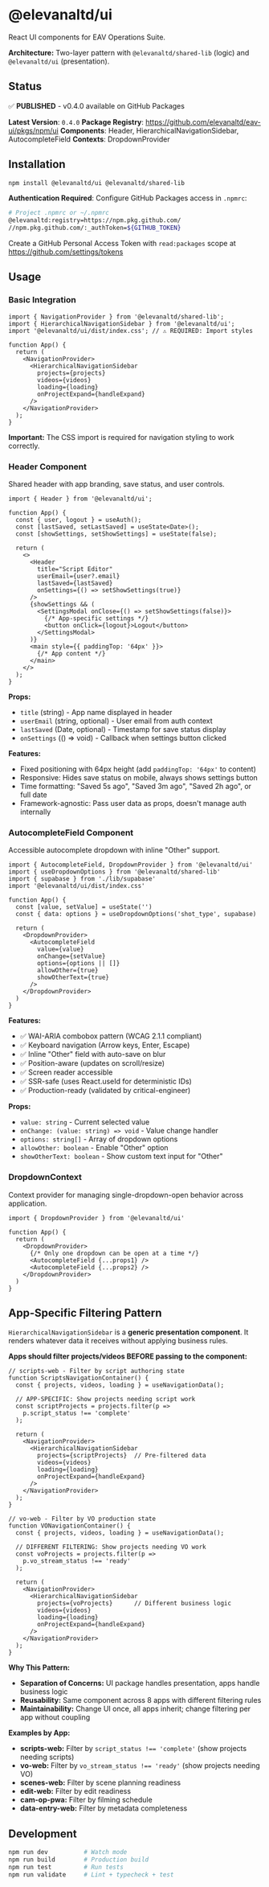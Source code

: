 # @elevanaltd/ui

React UI components for EAV Operations Suite.

**Architecture:** Two-layer pattern with `@elevanaltd/shared-lib` (logic) and `@elevanaltd/ui` (presentation).

## Status

✅ **PUBLISHED** - v0.4.0 available on GitHub Packages

**Latest Version**: `0.4.0`
**Package Registry**: https://github.com/elevanaltd/eav-ui/pkgs/npm/ui
**Components**: Header, HierarchicalNavigationSidebar, AutocompleteField
**Contexts**: DropdownProvider

## Installation

```bash
npm install @elevanaltd/ui @elevanaltd/shared-lib
```

**Authentication Required**: Configure GitHub Packages access in `.npmrc`:

```bash
# Project .npmrc or ~/.npmrc
@elevanaltd:registry=https://npm.pkg.github.com/
//npm.pkg.github.com/:_authToken=${GITHUB_TOKEN}
```

Create a GitHub Personal Access Token with `read:packages` scope at https://github.com/settings/tokens

## Usage

### Basic Integration

```tsx
import { NavigationProvider } from '@elevanaltd/shared-lib';
import { HierarchicalNavigationSidebar } from '@elevanaltd/ui';
import '@elevanaltd/ui/dist/index.css'; // ⚠️ REQUIRED: Import styles

function App() {
  return (
    <NavigationProvider>
      <HierarchicalNavigationSidebar
        projects={projects}
        videos={videos}
        loading={loading}
        onProjectExpand={handleExpand}
      />
    </NavigationProvider>
  );
}
```

**Important:** The CSS import is required for navigation styling to work correctly.

### Header Component

Shared header with app branding, save status, and user controls.

```tsx
import { Header } from '@elevanaltd/ui';

function App() {
  const { user, logout } = useAuth();
  const [lastSaved, setLastSaved] = useState<Date>();
  const [showSettings, setShowSettings] = useState(false);

  return (
    <>
      <Header
        title="Script Editor"
        userEmail={user?.email}
        lastSaved={lastSaved}
        onSettings={() => setShowSettings(true)}
      />
      {showSettings && (
        <SettingsModal onClose={() => setShowSettings(false)}>
          {/* App-specific settings */}
          <button onClick={logout}>Logout</button>
        </SettingsModal>
      )}
      <main style={{ paddingTop: '64px' }}>
        {/* App content */}
      </main>
    </>
  );
}
```

**Props:**
- `title` (string) - App name displayed in header
- `userEmail` (string, optional) - User email from auth context
- `lastSaved` (Date, optional) - Timestamp for save status display
- `onSettings` (() => void) - Callback when settings button clicked

**Features:**
- Fixed positioning with 64px height (add `paddingTop: '64px'` to content)
- Responsive: Hides save status on mobile, always shows settings button
- Time formatting: "Saved 5s ago", "Saved 3m ago", "Saved 2h ago", or full date
- Framework-agnostic: Pass user data as props, doesn't manage auth internally

### AutocompleteField Component

Accessible autocomplete dropdown with inline "Other" support.

```tsx
import { AutocompleteField, DropdownProvider } from '@elevanaltd/ui'
import { useDropdownOptions } from '@elevanaltd/shared-lib'
import { supabase } from './lib/supabase'
import '@elevanaltd/ui/dist/index.css'

function App() {
  const [value, setValue] = useState('')
  const { data: options } = useDropdownOptions('shot_type', supabase)

  return (
    <DropdownProvider>
      <AutocompleteField
        value={value}
        onChange={setValue}
        options={options || []}
        allowOther={true}
        showOtherText={true}
      />
    </DropdownProvider>
  )
}
```

**Features:**
- ✅ WAI-ARIA combobox pattern (WCAG 2.1.1 compliant)
- ✅ Keyboard navigation (Arrow keys, Enter, Escape)
- ✅ Inline "Other" field with auto-save on blur
- ✅ Position-aware (updates on scroll/resize)
- ✅ Screen reader accessible
- ✅ SSR-safe (uses React.useId for deterministic IDs)
- ✅ Production-ready (validated by critical-engineer)

**Props:**
- `value: string` - Current selected value
- `onChange: (value: string) => void` - Value change handler
- `options: string[]` - Array of dropdown options
- `allowOther: boolean` - Enable "Other" option
- `showOtherText: boolean` - Show custom text input for "Other"

### DropdownContext

Context provider for managing single-dropdown-open behavior across application.

```tsx
import { DropdownProvider } from '@elevanaltd/ui'

function App() {
  return (
    <DropdownProvider>
      {/* Only one dropdown can be open at a time */}
      <AutocompleteField {...props1} />
      <AutocompleteField {...props2} />
    </DropdownProvider>
  )
}
```

## App-Specific Filtering Pattern

`HierarchicalNavigationSidebar` is a **generic presentation component**. It renders whatever data it receives without applying business rules.

**Apps should filter projects/videos BEFORE passing to the component:**

```tsx
// scripts-web - Filter by script authoring state
function ScriptsNavigationContainer() {
  const { projects, videos, loading } = useNavigationData();

  // APP-SPECIFIC: Show projects needing script work
  const scriptProjects = projects.filter(p =>
    p.script_status !== 'complete'
  );

  return (
    <NavigationProvider>
      <HierarchicalNavigationSidebar
        projects={scriptProjects}  // Pre-filtered data
        videos={videos}
        loading={loading}
        onProjectExpand={handleExpand}
      />
    </NavigationProvider>
  );
}

// vo-web - Filter by VO production state
function VONavigationContainer() {
  const { projects, videos, loading } = useNavigationData();

  // DIFFERENT FILTERING: Show projects needing VO work
  const voProjects = projects.filter(p =>
    p.vo_stream_status !== 'ready'
  );

  return (
    <NavigationProvider>
      <HierarchicalNavigationSidebar
        projects={voProjects}      // Different business logic
        videos={videos}
        loading={loading}
        onProjectExpand={handleExpand}
      />
    </NavigationProvider>
  );
}
```

**Why This Pattern:**
- **Separation of Concerns:** UI package handles presentation, apps handle business logic
- **Reusability:** Same component across 8 apps with different filtering rules
- **Maintainability:** Change UI once, all apps inherit; change filtering per app without coupling

**Examples by App:**
- **scripts-web:** Filter by `script_status !== 'complete'` (show projects needing scripts)
- **vo-web:** Filter by `vo_stream_status !== 'ready'` (show projects needing VO)
- **scenes-web:** Filter by scene planning readiness
- **edit-web:** Filter by edit readiness
- **cam-op-pwa:** Filter by filming schedule
- **data-entry-web:** Filter by metadata completeness

## Development

```bash
npm run dev          # Watch mode
npm run build        # Production build
npm run test         # Run tests
npm run validate     # Lint + typecheck + test
```
